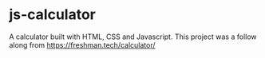 # js-calculator

A calculator built with HTML, CSS and Javascript. This project was a follow along from https://freshman.tech/calculator/
